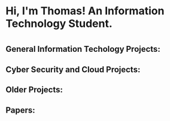<h1>Hi, I'm Thomas! An Information Technology Student.<h1>
<h2>General Information Techology Projects:</h2>



<h2>Cyber Security and Cloud Projects:</h2>

<h2>Older Projects:</h2>


<h2>Papers:</h2>




